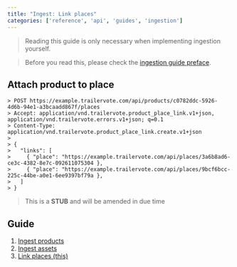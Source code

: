```yaml
---
title: "Ingest: Link places"
categories: ['reference', 'api', 'guides', 'ingestion']
---
```

> Reading this guide is only necessary when implementing ingestion yourself.

> Before you read this, please check the [ingestion guide preface](ingestion).

## Attach product to place

```
> POST https://example.trailervote.com/api/products/c0782ddc-5926-4d6b-94e1-a3bcaadd867f/places
> Accept: application/vnd.trailervote.product_place_link.v1+json, application/vnd.trailervote.errors.v1+json; q=0.1
> Content-Type: application/vnd.trailervote.product_place_link.create.v1+json
>
> {
>   "links": [
>     { "place": "https://example.trailervote.com/api/places/3a6b8ad6-ce3c-4382-8e7c-092611075304 },
>     { "place": "https://example.trailervote.com/api/places/9bcf6bcc-225c-44be-a0e1-6ee9397bf79a },
>   ]
> }
```

> This is a **STUB** and will be amended in due time


## Guide

1. [Ingest products](ingest-products)
2. [Ingest assets](ingest-assets)
3. [Link places (this)](ingest-link-places)
